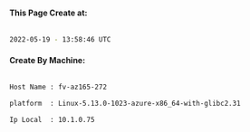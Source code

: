 
   
#### This Page Create at:

```bash

2022-05-19 - 13:58:46 UTC

```

#### Create By Machine:

```bash

Host Name : fv-az165-272

platform  : Linux-5.13.0-1023-azure-x86_64-with-glibc2.31

Ip Local  : 10.1.0.75

```

